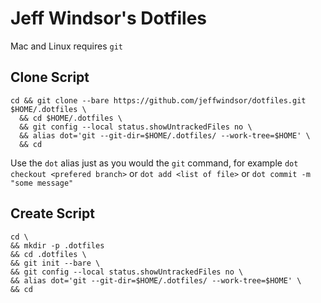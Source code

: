 # Jeff Windsor's Dotfiles

Mac and Linux
requires `git`

## Clone Script

```
cd && git clone --bare https://github.com/jeffwindsor/dotfiles.git $HOME/.dotfiles \
  && cd $HOME/.dotfiles \
  && git config --local status.showUntrackedFiles no \
  && alias dot='git --git-dir=$HOME/.dotfiles/ --work-tree=$HOME' \
  && cd
```

Use the `dot` alias just as you would the `git` command, for example `dot checkout <prefered branch>` or `dot add <list of file>` or `dot commit -m "some message"`

## Create Script

```
cd \
&& mkdir -p .dotfiles
&& cd .dotfiles \
&& git init --bare \
&& git config --local status.showUntrackedFiles no \
&& alias dot='git --git-dir=$HOME/.dotfiles/ --work-tree=$HOME' \
&& cd
```
